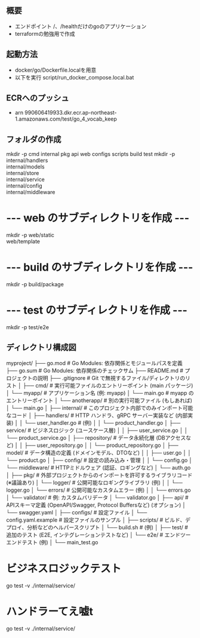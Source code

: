 ## 概要
- エンドポイント /、/healthだけのgoのアプリケーション
- terraformの勉強用で作成

## 起動方法
- docker/go/Dockerfile.localを用意
- 以下を実行
    script/run_docker_compose.local.bat

## ECRへのプッシュ
- arn
    990606419933.dkr.ecr.ap-northeast-1.amazonaws.com/test/go_4_vocab_keep

## フォルダの作成
mkdir -p cmd internal pkg api web configs scripts build test
mkdir -p internal/handlers \
         internal/models \
         internal/store \
         internal/service \
         internal/config \
         internal/middleware
# --- web のサブディレクトリを作成 ---
mkdir -p web/static \
         web/template
# --- build のサブディレクトリを作成 ---
mkdir -p build/package
# --- test のサブディレクトリを作成 ---
mkdir -p test/e2e

## ディレクトリ構成図
myproject/
├── go.mod                      # Go Modules: 依存関係とモジュールパスを定義
├── go.sum                      # Go Modules: 依存関係のチェックサム
├── README.md                   # プロジェクトの説明
├── .gitignore                  # Git で無視するファイル/ディレクトリのリスト
│
├── cmd/                        # 実行可能ファイルのエントリーポイント (main パッケージ)
│   └── myapp/                  # アプリケーション名 (例: myapp)
│       └── main.go             # myapp のエントリーポイント
│   └── anotherapp/             # 別の実行可能ファイル (もしあれば)
│       └── main.go
│
├── internal/                   # このプロジェクト内部でのみインポート可能なコード
│   ├── handlers/               # HTTP ハンドラ、gRPC サーバー実装など (内部実装)
│   │   └── user_handler.go     # (例)
│   │   └── product_handler.go
│   ├── service/                 # ビジネスロジック (ユースケース層)
│   │   ├── user_service.go
│   │   └── product_service.go
│   ├── repository/             # データ永続化層 (DBアクセスなど)
│   │   ├── user_repository.go
│   │   └── product_repository.go
│   ├── model/                  # データ構造の定義 (ドメインモデル、DTOなど)
│   │   ├── user.go
│   │   └── product.go
│   ├── config/                 # 設定の読み込み・管理
│   │   └── config.go
│   └── middleware/             # HTTPミドルウェア (認証、ロギングなど)
│       └── auth.go
│
├── pkg/                        # 外部プロジェクトからのインポートを許可するライブラリコード (※議論あり)
│   └── logger/                 # 公開可能なロギングライブラリ (例)
│   │   └── logger.go
│   └── errors/                 # 公開可能なカスタムエラー (例)
│   │    └── errors.go
│   └── validator/               # 例: カスタムバリデータ
│       └── validator.go
│
├── api/                        # APIスキーマ定義 (OpenAPI/Swagger, Protocol Buffersなど) (オプション)
│   └── swagger.yaml
│
├── configs/                    # 設定ファイル
│   └── config.yaml.example     # 設定ファイルのサンプル
│
├── scripts/                    # ビルド、デプロイ、分析などのヘルパースクリプト
│   └── build.sh                # (例)
│
├── test/                       # 追加のテスト (E2E, インテグレーションテストなど)
│   └── e2e/                    # エンドツーエンドテスト (例)
│       └── main_test.go


# ビジネスロジックテスト
go test -v ./internal/service/

# ハンドラーてえ嘘t
go test -v ./internal/service/